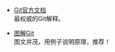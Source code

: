 - [Git官方文档](https://git-scm.com/book/zh/v2)  
  最权威的Git解释。

- [图解Git](http://marklodato.github.io/visual-git-guide/index-zh-cn.html)  
  图文并茂，用例子说明原理，推荐！
